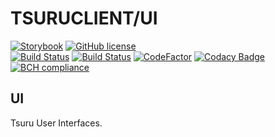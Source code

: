 # TSURUCLIENT/UI

[![Storybook](https://cdn.jsdelivr.net/gh/storybooks/brand@master/badge/badge-storybook.svg)](https://tsuruclient.github.io/ui) 
[![GitHub license](https://img.shields.io/github/license/Naereen/StrapDown.js.svg)](https://github.com/Naereen/StrapDown.js/blob/master/LICENSE)  
[![Build Status](https://travis-ci.org/tsuruclient/ui.svg?branch=master)](https://travis-ci.org/tsuruclient/ui)
[![Build Status](https://travis-ci.com/tsuruclient/ui.svg?branch=master)](https://travis-ci.com/tsuruclient/ui)
[![CodeFactor](https://www.codefactor.io/repository/github/tsuruclient/ui/badge)](https://www.codefactor.io/repository/github/tsuruclient/ui)
[![Codacy Badge](https://api.codacy.com/project/badge/Grade/cd6f9ba8b0a747c19340f9858e305fd2)](https://www.codacy.com/app/origamium/ui?utm_source=github.com&amp;utm_medium=referral&amp;utm_content=tsuruclient/ui&amp;utm_campaign=Badge_Grade)
[![BCH compliance](https://bettercodehub.com/edge/badge/tsuruclient/ui?branch=master)](https://bettercodehub.com/)
  
## UI
Tsuru User Interfaces.
